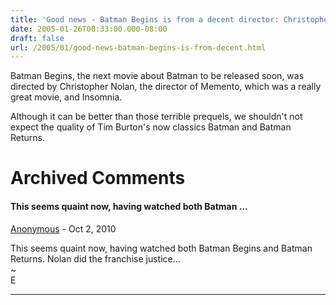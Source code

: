```yaml
---
title: 'Good news - Batman Begins is from a decent director: Christopher Nolan'
date: 2005-01-26T00:33:00.000-08:00
draft: false
url: /2005/01/good-news-batman-begins-is-from-decent.html
---
```


Batman Begins, the next movie about Batman to be released soon, was directed by Christopher Nolan, the director of Memento, which was a really great movie, and Insomnia.  
  
Although it can be better than those terrible prequels, we shouldn't not expect the quality of Tim Burton's now classics Batman and Batman Returns.
# Archived Comments

#### This seems quaint now, having watched both Batman ...
[Anonymous]( "noreply@blogger.com") - <time datetime="2010-10-04T17:55:58.080-07:00">Oct 2, 2010</time>

This seems quaint now, having watched both Batman Begins and Batman Returns. Nolan did the franchise justice...  
~  
E
<hr />
